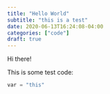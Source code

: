 ```yaml
---
title: "Hello World"
subtitle: "this is a test"
date: 2020-06-13T16:24:08-04:00
categories: ["code"]
draft: true
---
```


Hi there! 

This is some test code:
```py
var = "this"
```